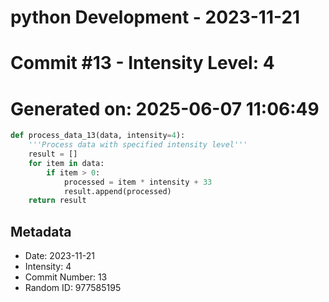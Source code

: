 ﻿# python Development - 2023-11-21
# Commit #13 - Intensity Level: 4
# Generated on: 2025-06-07 11:06:49
```python
def process_data_13(data, intensity=4):
    '''Process data with specified intensity level'''
    result = []
    for item in data:
        if item > 0:
            processed = item * intensity + 33
            result.append(processed)
    return result
```
## Metadata
- Date: 2023-11-21
- Intensity: 4
- Commit Number: 13
- Random ID: 977585195
